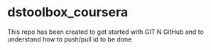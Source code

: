# dstoolbox_coursera
This repo has been created to get started with GIT N GitHub and to understand how to push/pull id to be done
